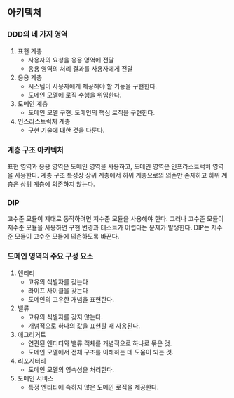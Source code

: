 ## 아키텍처
### DDD의 네 가지 영역
1. 표현 계층 
    - 사용자의 요청을 응용 영역에 전달
    - 응용 영역의 처리 결과를 사용자에게 전달
2. 응용 계층
    - 시스템이 사용자에게 제공해야 할 기능을 구현한다.
    - 도메인 모델에 로직 수행을 위임한다.
3. 도메인 계층
    - 도메인 모델 구현. 도메인의 핵심 로직을 구현한다.
4. 인스라스트럭처 계층
    - 구현 기술에 대한 것을 다룬다. 

### 계층 구조 아키텍처
표현 영역과 응용 영역은 도메인 영역을 사용하고, 도메인 영역은 인프라스트럭처 영역을 사용한다. 
계층 구조 특성상 상위 계층에서 하위 계층으로의 의존만 존재하고 하위 계층은 상위 계층에 의존하지 않는다. 

### DIP
고수준 모듈이 제대로 동작하려면 저수준 모듈을 사용해야 한다. 그러나 고수준 모듈이 저수준 모듈을 사용하면 구현 변경과 테스트가 어렵다는 문제가 발생한다.
DIP는 저수준 모듈이 고수준 모듈에 의존하도록 바꾼다.

### 도메인 영역의 주요 구성 요소
1. 엔티티
    - 고유의 식별자를 갖는다
    - 라이프 사이클을 갖는다
    - 도메인의 고유한 개념을 표현한다.
2. 밸류
    - 고유의 식별자를 갖지 않는다.
    - 개념적으로 하나의 값을 표현할 때 사용된다.
3. 애그리거트
    - 연관된 엔티티와 밸류 객체를 개념적으로 하나로 묶은 것.
    - 도메인 모델에서 전체 구조를 이해하는 데 도움이 되는 것.
4. 리포지터리
    - 도메인 모델의 영속성을 처리한다.
5. 도메인 서비스
    - 특정 엔티티에 속하지 않은 도메인 로직을 제공한다.

